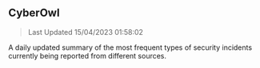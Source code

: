## CyberOwl 
> Last Updated 15/04/2023 01:58:02 


A daily updated summary of the most frequent types of security incidents currently being reported from different sources.

